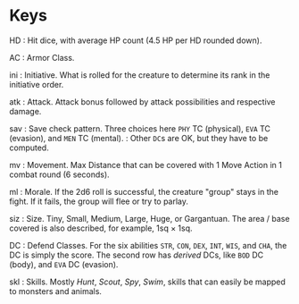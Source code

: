 
# Keys

HD
: Hit dice, with average HP count (4.5 HP per HD rounded down).

AC
: Armor Class.

ini
: Initiative. What is rolled for the creature to determine its rank in the initiative order.

atk
: Attack. Attack bonus followed by attack possibilities and respective damage.

sav
: Save check pattern. Three choices here `PHY` TC (physical), `EVA` TC (evasion), and `MEN` TC (mental).
: Other `DC`s are OK, but they have to be computed.

mv
: Movement. Max Distance that can be covered with 1 Move Action in 1 combat round (6 seconds).

ml
: Morale. If the 2d6 roll is successful, the creature "group" stays in the fight. If it fails, the group will flee or try to parlay.

siz
: Size. Tiny, Small, Medium, Large, Huge, or Gargantuan. The area / base covered is also described, for example, 1sq × 1sq.

DC
: Defend Classes. For the six abilities `STR`, `CON`, `DEX`, `INT`, `WIS`, and `CHA`, the DC is simply the score. The second row has _derived_ DCs, like `BOD` DC (body), and `EVA` DC (evasion).

skl
: Skills. Mostly _Hunt_, _Scout_, _Spy_, _Swim_, skills that can easily be mapped to monsters and animals.

<!-- dl break -->

